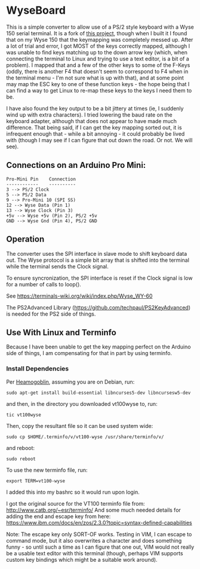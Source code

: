 # WyseBoard

This is a simple converter to allow use of a PS/2 style keyboard with a Wyse 150 serial terminal. It is a fork of [this project](https://github.com/bryanc806/WyseBoard), though when I built it I found that on my Wyse 150 that the keymapping was completely messed up. After a lot of trial and error, I got MOST of the keys correctly mapped, although I was unable to find keys matching up to the down arrow key (which, when connecting the terminal to Linux and trying to use a text editor, is a bit of a problem). I mapped that and a few of the other keys to some of the F-Keys (oddly, there is another F4 that doesn't seem to correspond to F4 when in the terminal menu - I'm not sure what is up with that), and at some point may map the ESC key to one of these function keys - the hope being that I can find a way to get Linux to re-map these keys to the keys I need them to be.

I have also found the key output to be a bit jittery at times (ie, I suddenly wind up with extra characters). I tried lowering the baud rate on the keyboard adapter, although that does not appear to have made much difference. That being said, if I can get the key mapping sorted out, it is infrequent enough that - while a bit annoying - it could probably be lived with (though I may see if I can figure that out down the road. Or not. We will see).

## Connections on an Arduino Pro Mini:

    Pro-Mini Pin	Connection
    ------------    ----------
    3 --> PS/2 Clock
    5 --> PS/2 Data
    9 --> Pro-Mini 10 (SPI SS)
    12 --> Wyse Data (Pin 1)
    13 --> Wyse Clock (Pin 3)
    +5v --> Wyse +5v (Pin 2), PS/2 +5v
    GND --> Wyse Gnd (Pin 4), PS/2 GND


## Operation

The converter uses the SPI interface in slave mode to shift keyboard
data out.  The Wyse protocol is a simple bit array that is shifted into
the terminal while the terminal sends the Clock signal.

To ensure syncronization, the SPI interface is reset if the Clock signal is low for a number of calls to loop().

See https://terminals-wiki.org/wiki/index.php/Wyse_WY-60

The PS2Advanced Library (https://github.com/techpaul/PS2KeyAdvanced) is needed for the PS2 side of things.

## Use With Linux and Terminfo

Because I have been unable to get the key mapping perfect on the Arduino side of things, I am compensating for that in part by using terminfo.

### Install Dependencies
Per [Heamogoblin](https://bytemyvdu.wordpress.com/2016/09/03/tandy-trs80-m100-serial-terminal/), assuming you are on Debian, run:
```
sudo apt-get install build-essential libncurses5-dev libncursesw5-dev
```
and then, in the directory you downloaded vt100wyse to, run:
```
tic vt100wyse
```

Then, copy the resultant file so it can be used system wide:
```
sudo cp $HOME/.terminfo/v/vt100-wyse /usr/share/terminfo/v/
```
and reboot:
```
sudo reboot
```

To use the new terminfo file, run:
```
export TERM=vt100-wyse
```
I added this into my bashrc so it would run upon login.

I got the original source for the VT100 terminfo file from: http://www.catb.org/~esr/terminfo/
And some much needed details for adding the end and escape key from here: https://www.ibm.com/docs/en/zos/2.3.0?topic=syntax-defined-capabilities

Note: The escape key only SORT-OF works. Testing in VIM, I can escape to command mode, but it also overwrites a character and does something funny - so until such a time
as I can figure that one out, VIM would not really be a usable text editor with this terminal (though, perhaps VIM supports custom key bindings which might be a suitable work around).


